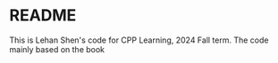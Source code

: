 # README
This is Lehan Shen's code for CPP Learning, 2024 Fall term.
The code mainly based on the book 
